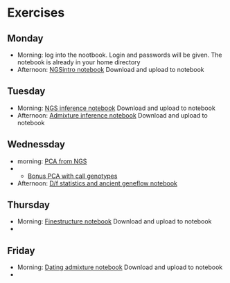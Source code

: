 # Exercises

## Monday
- Morning: log into the nootbook. Login and passwords will be given. The notebook is already in your home directory
- Afternoon: [NGSintro notebook](NGSintro.ipynb) Download and upload to notebook
## Tuesday
- Morning: [NGS inference notebook](NGS_inference.ipynb) Download and upload to notebook
- Afternoon: [Admixture inference notebook](admixExercise_popgen24.ipynb) Download and upload to notebook
## Wednessday
- morning: [PCA from NGS](summer2024-PCA.ipynb)
 - - [Bonus PCA with call genotypes](summer2024-PCA-CalledGenotypes.ipynb)
- Afternoon: [D/f statistics and ancient geneflow notebook](f_stats.ipynb)
## Thursday
- Morning: [Finestructure notebook](ChromoPainterFineSTRUCTUREPractical.ipynb) Download and upload to notebook
-

## Friday
- Morning: [Dating admixture notebook](DatingAdmixture.ipynb) Download and upload to notebook
-
